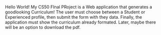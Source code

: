 Hello World!
My CS50 FInal PRoject is a Web application that generates a goodlooking Curriculum!
The user must choose between a Student or Experienced profile, then submit the form with they data.
Finally, the application must show the curriculum already formated.
Later, maybe there will be an option to download the pdf.